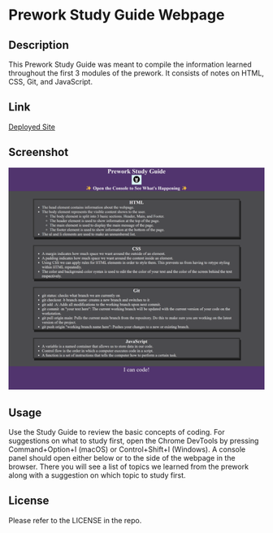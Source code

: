 # Prework Study Guide Webpage

## Description

This Prework Study Guide was meant to compile the information learned throughout the first 3 modules of the prework. It consists of notes on HTML, CSS, Git, and JavaScript.

## Link

[Deployed Site](https://mateo-wallace.github.io/Prework-Study-Guide/)

## Screenshot

![image of deployed site](./assets/deployed.png)

## Usage

Use the Study Guide to review the basic concepts of coding. For suggestions on what to study first, open the Chrome DevTools by pressing Command+Option+I (macOS) or Control+Shift+I (Windows). A console panel should open either below or to the side of the webpage in the browser. There you will see a list of topics we learned from the prework along with a suggestion on which topic to study first.

## License

Please refer to the LICENSE in the repo.
